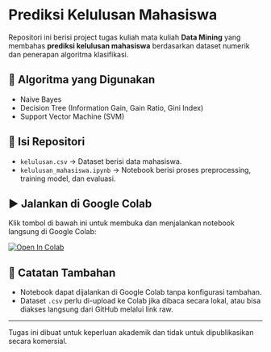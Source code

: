 # Prediksi Kelulusan Mahasiswa

Repositori ini berisi project tugas kuliah mata kuliah **Data Mining** yang membahas **prediksi kelulusan mahasiswa** berdasarkan dataset numerik dan penerapan algoritma klasifikasi.

## 🧠 Algoritma yang Digunakan
- Naive Bayes
- Decision Tree (Information Gain, Gain Ratio, Gini Index)
- Support Vector Machine (SVM)

## 📂 Isi Repositori
- `kelulusan.csv` → Dataset berisi data mahasiswa.
- `kelulusan_mahasiswa.ipynb` → Notebook berisi proses preprocessing, training model, dan evaluasi.

## ▶️ Jalankan di Google Colab
Klik tombol di bawah ini untuk membuka dan menjalankan notebook langsung di Google Colab:

[![Open In Colab](https://colab.research.google.com/assets/colab-badge.svg)](https://colab.research.google.com/github/vero941/kelulusan-mahasiswa/blob/main/kelulusan_mahasiswa.ipynb)

## 📌 Catatan Tambahan
- Notebook dapat dijalankan di Google Colab tanpa konfigurasi tambahan.
- Dataset `.csv` perlu di-upload ke Colab jika dibaca secara lokal, atau bisa diakses langsung dari GitHub melalui link raw.

---

Tugas ini dibuat untuk keperluan akademik dan tidak untuk dipublikasikan secara komersial.

